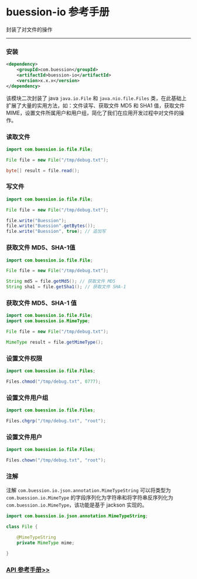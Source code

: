 # buession-io 参考手册


封装了对文件的操作


---


### 安装

```xml
<dependency>
    <groupId>com.buession</groupId>
    <artifactId>buession-io</artifactId>
    <version>x.x.x</version>
</dependency>
```


该模块二次封装了 java `java.io.File` 和 `java.nio.file.Files` 类，在此基础上扩展了大量的实用方法，如：文件读写、获取文件 MD5 和 SHA1 值，获取文件 MIME，设置文件所属用户和用户组，简化了我们在应用开发过程中对文件的操作。


### 读取文件

```java
import com.buession.io.file.File;

File file = new File("/tmp/debug.txt");

byte[] result = file.read();
```


### 写文件

```java
import com.buession.io.file.File;

File file = new File("/tmp/debug.txt");

file.write("Buession");
file.write("Buession".getBytes());
file.write("Buession", true); // 追加写
```


### 获取文件 MD5、SHA-1值

```java
import com.buession.io.file.File;

File file = new File("/tmp/debug.txt");

String md5 = file.getMd5(); // 获取文件 MD5
String sha1 = file.getSha1(); // 获取文件 SHA-1
```


### 获取文件 MD5、SHA-1 值

```java
import com.buession.io.file.File;
import com.buession.io.MimeType;

File file = new File("/tmp/debug.txt");

MimeType result = file.getMimeType();
```


### 设置文件权限

```java
import com.buession.io.file.Files;

Files.chmod("/tmp/debug.txt", 0777);
```


### 设置文件用户组

```java
import com.buession.io.file.Files;

Files.chgrp("/tmp/debug.txt", "root");
```


### 设置文件用户

```java
import com.buession.io.file.Files;

Files.chown("/tmp/debug.txt", "root");
```


### 注解

注解 `com.buession.io.json.annotation.MimeTypeString` 可以将类型为 `com.buession.io.MimeType` 的字段序列化为字符串和将字符串反序列化为 `com.buession.io.MimeType`，该功能是基于 jackson 实现的。

```java
import com.buession.io.json.annotation.MimeTypeString;

class File {

    @MimeTypeString
    private MimeType mime;

}
```


### [API 参考手册>>](https://javadoc.io/static/com.buession/buession-io/2.1.0/)